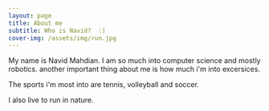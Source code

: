 ```yaml
---
layout: page
title: About me
subtitle: Who is Navid?  :)
cover-img: /assets/img/run.jpg
---
```


My name is Navid Mahdian.
I am so much into computer science and mostly robotics.
another important thing about me is how much i'm into excersices.

The sports i'm most into are tennis, volleyball and soccer.

I also live to run in nature.
